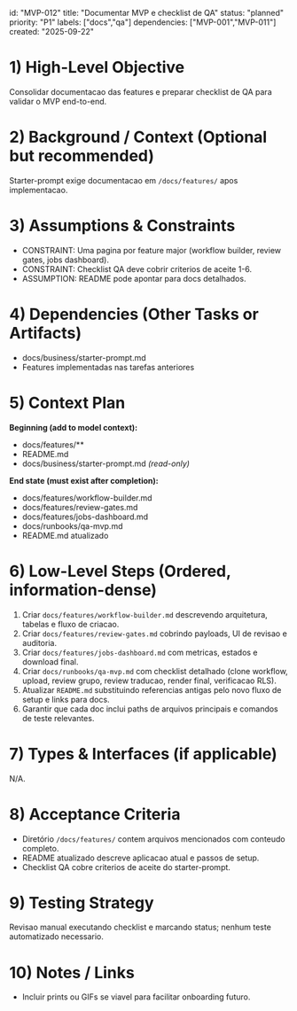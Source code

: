 ﻿---
description: "Document MVP features and prepare QA checklist."
globs:
  - docs/features/**
  - docs/runbooks/**
  - README.md
alwaysApply: false
---

id: "MVP-012"
title: "Documentar MVP e checklist de QA"
status: "planned"
priority: "P1"
labels: ["docs","qa"]
dependencies: ["MVP-001","MVP-011"]
created: "2025-09-22"

# 1) High-Level Objective

Consolidar documentacao das features e preparar checklist de QA para validar o MVP end-to-end.

# 2) Background / Context (Optional but recommended)

Starter-prompt exige documentacao em `/docs/features/` apos implementacao.

# 3) Assumptions & Constraints

- CONSTRAINT: Uma pagina por feature major (workflow builder, review gates, jobs dashboard).
- CONSTRAINT: Checklist QA deve cobrir criterios de aceite 1-6.
- ASSUMPTION: README pode apontar para docs detalhados.

# 4) Dependencies (Other Tasks or Artifacts)

- docs/business/starter-prompt.md
- Features implementadas nas tarefas anteriores

# 5) Context Plan

**Beginning (add to model context):**

- docs/features/**
- README.md
- docs/business/starter-prompt.md _(read-only)_

**End state (must exist after completion):**

- docs/features/workflow-builder.md
- docs/features/review-gates.md
- docs/features/jobs-dashboard.md
- docs/runbooks/qa-mvp.md
- README.md atualizado

# 6) Low-Level Steps (Ordered, information-dense)

1. Criar `docs/features/workflow-builder.md` descrevendo arquitetura, tabelas e fluxo de criacao.
2. Criar `docs/features/review-gates.md` cobrindo payloads, UI de revisao e auditoria.
3. Criar `docs/features/jobs-dashboard.md` com metricas, estados e download final.
4. Criar `docs/runbooks/qa-mvp.md` com checklist detalhado (clone workflow, upload, review grupo, review traducao, render final, verificacao RLS).
5. Atualizar `README.md` substituindo referencias antigas pelo novo fluxo de setup e links para docs.
6. Garantir que cada doc inclui paths de arquivos principais e comandos de teste relevantes.

# 7) Types & Interfaces (if applicable)

N/A.

# 8) Acceptance Criteria

- Diretório `/docs/features/` contem arquivos mencionados com conteudo completo.
- README atualizado descreve aplicacao atual e passos de setup.
- Checklist QA cobre criterios de aceite do starter-prompt.

# 9) Testing Strategy

Revisao manual executando checklist e marcando status; nenhum teste automatizado necessario.

# 10) Notes / Links

- Incluir prints ou GIFs se viavel para facilitar onboarding futuro.
